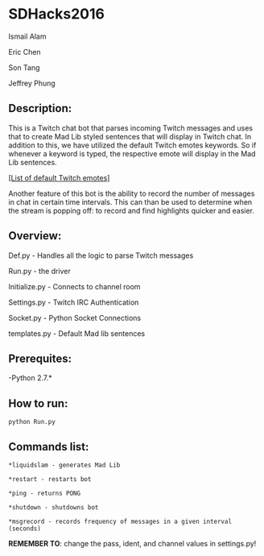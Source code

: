 # SDHacks2016

Ismail Alam

Eric Chen

Son Tang

Jeffrey Phung

## Description: 
This is a Twitch chat bot that parses incoming Twitch messages and uses that to create Mad Lib styled sentences that will display in Twitch chat. In addition to this, we have utilized the default Twitch emotes keywords. So if whenever a keyword is typed, the respective emote will display in the Mad Lib sentences.

<a href="https://twitchemotes.com/" target="_blank">[List of default Twitch emotes]</a>

Another feature of this bot is the ability to record the number of messages in chat in certain time intervals. This can than be used to determine when the stream is popping off: to record and find highlights quicker and easier.

## Overview:

Def.py - Handles all the logic to parse Twitch messages

Run.py - the driver

Initialize.py - Connects to channel room

Settings.py - Twitch IRC Authentication

Socket.py - Python Socket Connections

templates.py - Default Mad lib sentences

## Prerequites:
-Python 2.7.*

## How to run:
`python Run.py`

## Commands list:

`*liquidslam - generates Mad Lib`

`*restart - restarts bot`

`*ping - returns PONG`

`*shutdown - shutdowns bot`

`*msgrecord - records frequency of messages in a given interval (seconds)`

**REMEMBER TO**: change the pass, ident, and channel values in
settings.py!

